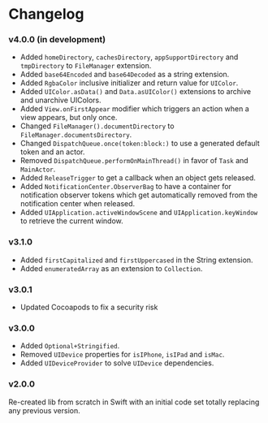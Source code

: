 # Changelog

### v4.0.0 (in development)

- Added `homeDirectory`, `cachesDirectory`, `appSupportDirectory` and `tmpDirectory` to `FileManager` extension.
- Added `base64Encoded` and `base64Decoded` as a string extension.
- Added `RgbaColor` inclusive initializer and return value for `UIColor`.
- Added `UIColor.asData()` and `Data.asUIColor()` extensions to archive and unarchive UIColors.
- Added `View.onFirstAppear` modifier which triggers an action when a view appears, but only once.
- Changed `FileManager().documentDirectory` to `FileManager.documentsDirectory`.
- Changed `DispatchQueue.once(token:block:)` to use a generated default token and an actor.
- Removed `DispatchQueue.performOnMainThread()` in favor of `Task` and `MainActor`.
- Added `ReleaseTrigger` to get a callback when an object gets released.
- Added `NotificationCenter.ObserverBag` to have a container for notification observer tokens which get automatically removed from the notification center when released.
- Added `UIApplication.activeWindowScene` and `UIApplication.keyWindow` to retrieve the current window.

### v3.1.0

- Added `firstCapitalized` and `firstUppercased` in the String extension.
- Added `enumeratedArray` as an extension to `Collection`.

### v3.0.1

- Updated Cocoapods to fix a security risk

### v3.0.0

- Added `Optional+Stringified`.
- Removed `UIDevice` properties for `isIPhone`, `isIPad` and `isMac`.
- Added `UIDeviceProvider` to solve `UIDevice` dependencies.

### v2.0.0

Re-created lib from scratch in Swift with an initial code set totally replacing any previous version.
